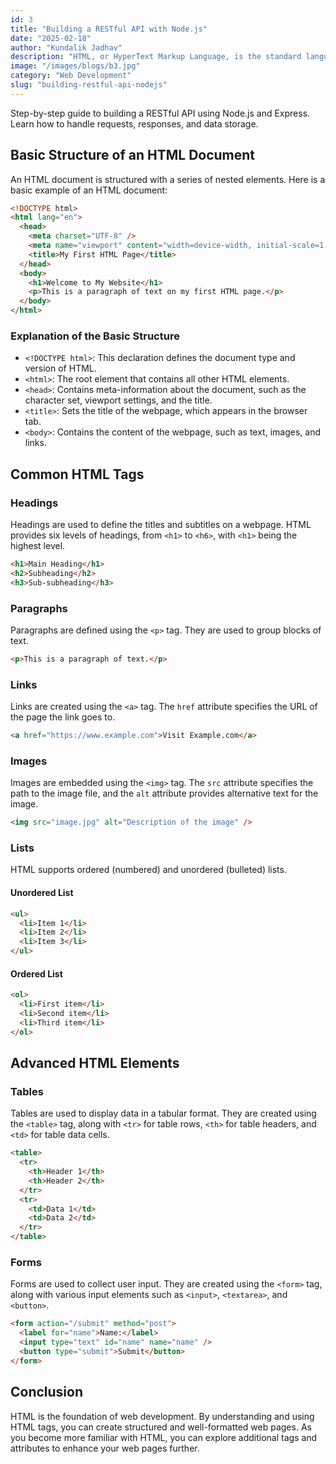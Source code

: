 ```yaml
---
id: 3
title: "Building a RESTful API with Node.js"
date: "2025-02-18"
author: "Kundalik Jadhav"
description: "HTML, or HyperText Markup Language, is the standard language used to create web pages. It provides the structure of a webpage, allowing you to define elements such as headings, paragraphs, links,"
image: "/images/blogs/b3.jpg"
category: "Web Development"
slug: "building-restful-api-nodejs"
---
```


Step-by-step guide to building a RESTful API using Node.js and Express. Learn how to handle requests, responses, and data storage.

## Basic Structure of an HTML Document

An HTML document is structured with a series of nested elements. Here is a basic example of an HTML document:

```html
<!DOCTYPE html>
<html lang="en">
  <head>
    <meta charset="UTF-8" />
    <meta name="viewport" content="width=device-width, initial-scale=1.0" />
    <title>My First HTML Page</title>
  </head>
  <body>
    <h1>Welcome to My Website</h1>
    <p>This is a paragraph of text on my first HTML page.</p>
  </body>
</html>
```

### Explanation of the Basic Structure

- `<!DOCTYPE html>`: This declaration defines the document type and version of HTML.
- `<html>`: The root element that contains all other HTML elements.
- `<head>`: Contains meta-information about the document, such as the character set, viewport settings, and the title.
- `<title>`: Sets the title of the webpage, which appears in the browser tab.
- `<body>`: Contains the content of the webpage, such as text, images, and links.

## Common HTML Tags

### Headings

Headings are used to define the titles and subtitles on a webpage. HTML provides six levels of headings, from `<h1>` to `<h6>`, with `<h1>` being the highest level.

```html
<h1>Main Heading</h1>
<h2>Subheading</h2>
<h3>Sub-subheading</h3>
```

### Paragraphs

Paragraphs are defined using the `<p>` tag. They are used to group blocks of text.

```html
<p>This is a paragraph of text.</p>
```

### Links

Links are created using the `<a>` tag. The `href` attribute specifies the URL of the page the link goes to.

```html
<a href="https://www.example.com">Visit Example.com</a>
```

### Images

Images are embedded using the `<img>` tag. The `src` attribute specifies the path to the image file, and the `alt` attribute provides alternative text for the image.

```html
<img src="image.jpg" alt="Description of the image" />
```

### Lists

HTML supports ordered (numbered) and unordered (bulleted) lists.

#### Unordered List

```html
<ul>
  <li>Item 1</li>
  <li>Item 2</li>
  <li>Item 3</li>
</ul>
```

#### Ordered List

```html
<ol>
  <li>First item</li>
  <li>Second item</li>
  <li>Third item</li>
</ol>
```

## Advanced HTML Elements

### Tables

Tables are used to display data in a tabular format. They are created using the `<table>` tag, along with `<tr>` for table rows, `<th>` for table headers, and `<td>` for table data cells.

```html
<table>
  <tr>
    <th>Header 1</th>
    <th>Header 2</th>
  </tr>
  <tr>
    <td>Data 1</td>
    <td>Data 2</td>
  </tr>
</table>
```

### Forms

Forms are used to collect user input. They are created using the `<form>` tag, along with various input elements such as `<input>`, `<textarea>`, and `<button>`.

```html
<form action="/submit" method="post">
  <label for="name">Name:</label>
  <input type="text" id="name" name="name" />
  <button type="submit">Submit</button>
</form>
```

## Conclusion

HTML is the foundation of web development. By understanding and using HTML tags, you can create structured and well-formatted web pages. As you become more familiar with HTML, you can explore additional tags and attributes to enhance your web pages further.
